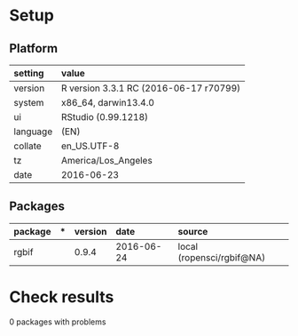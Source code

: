 # Setup

## Platform

|setting  |value                                  |
|:--------|:--------------------------------------|
|version  |R version 3.3.1 RC (2016-06-17 r70799) |
|system   |x86_64, darwin13.4.0                   |
|ui       |RStudio (0.99.1218)                    |
|language |(EN)                                   |
|collate  |en_US.UTF-8                            |
|tz       |America/Los_Angeles                    |
|date     |2016-06-23                             |

## Packages

|package |*  |version |date       |source                    |
|:-------|:--|:-------|:----------|:-------------------------|
|rgbif   |   |0.9.4   |2016-06-24 |local (ropensci/rgbif@NA) |

# Check results
0 packages with problems


